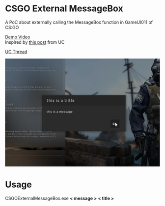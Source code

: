 # CSGO External MessageBox
A PoC about externally calling the MessageBox function in GameUI011 of CS:GO

[Demo Video](https://files.catbox.moe/aaqcwa.mp4) <br>
Inspired by [this post](https://www.unknowncheats.me/forum/counterstrike-global-offensive/251531-game-messagebox-csgo.html) from UC

[UC Thread](https://www.unknowncheats.me/forum/counterstrike-global-offensive/415097-external-ingame-message-boxes.html)

<img src="ss.png" />

# Usage
CSGOExternalMessageBox.exe **< message >** **< title >**